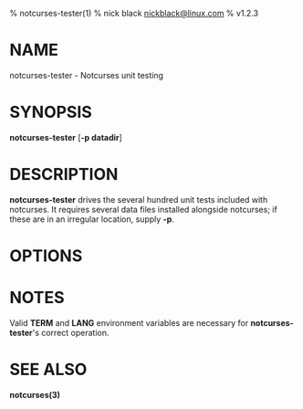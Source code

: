 % notcurses-tester(1)
% nick black <nickblack@linux.com>
% v1.2.3

# NAME

notcurses-tester - Notcurses unit testing

# SYNOPSIS

**notcurses-tester** [**-p datadir**]

# DESCRIPTION

**notcurses-tester** drives the several hundred unit tests included with
notcurses. It requires several data files installed alongside notcurses;
if these are in an irregular location, supply **-p**.

# OPTIONS

# NOTES
Valid **TERM** and **LANG** environment variables are necessary for
**notcurses-tester**'s correct operation.

# SEE ALSO

**notcurses(3)**
